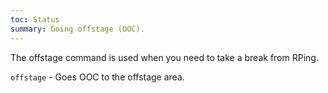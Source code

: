 ```yaml
---
toc: Status
summary: Going offstage (OOC).
---
```

The offstage command is used when you need to take a break from RPing.

`offstage` - Goes OOC to the offstage area.
